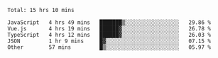 
<!--
**xy406043/xy406043** is a ✨ _special_ ✨ repository because its `README.md` (this file) appears on your GitHub profile.

Here are some ideas to get you started:

- 🔭 I’m currently working on ...
- 🌱 I’m currently learning ...
- 👯 I’m looking to collaborate on ...
- 🤔 I’m looking for help with ...
- 💬 Ask me about ...
- 📫 How to reach me: ...
- 😄 Pronouns: ...
- ⚡ Fun fact: ...
-->

<!--START_SECTION:waka-->
```text
Total: 15 hrs 10 mins

JavaScript   4 hrs 49 mins   ███████▒░░░░░░░░░░░░░░░░░   29.86 % 
Vue.js       4 hrs 19 mins   ██████▓░░░░░░░░░░░░░░░░░░   26.78 % 
TypeScript   4 hrs 12 mins   ██████▓░░░░░░░░░░░░░░░░░░   26.03 % 
JSON         1 hr 9 mins     █▓░░░░░░░░░░░░░░░░░░░░░░░   07.15 % 
Other        57 mins         █▒░░░░░░░░░░░░░░░░░░░░░░░   05.97 % 
```
<!--END_SECTION:waka-->
